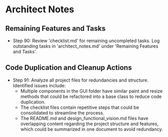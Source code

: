 # Architect Notes

## Remaining Features and Tasks
- Step 90: Review 'checklist.md' for remaining uncompleted tasks. Log outstanding tasks in 'architect_notes.md' under 'Remaining Features and Tasks'.

## Code Duplication and Cleanup Actions
- Step 91: Analyze all project files for redundancies and structure. Identified issues include:
  - Multiple components in the GUI folder have similar paint and resize methods that could be refactored into a base class to reduce code duplication.
  - The checklist files contain repetitive steps that could be consolidated to streamline the process.
  - The README.md and design_functional_vision.md files have overlapping content regarding the project structure and features, which could be summarized in one document to avoid redundancy.
